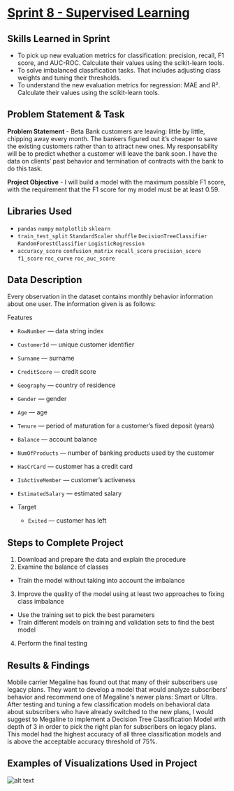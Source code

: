 # [Sprint 8 - Supervised Learning](https://github.com/brandon-levan/TripleTen-Data-Science-Projects/blob/main/Sprint%2008%20-%20Surpervised%20Learning/Sprint_8_Project.ipynb)

## Skills Learned in Sprint 
- To pick up new evaluation metrics for classification: precision, recall, F1 score, and AUC-ROC. Calculate their values using the scikit-learn tools.
- To solve imbalanced classification tasks. That includes adjusting class weights and tuning their thresholds.
- To understand the new evaluation metrics for regression: MAE and R². Calculate their values using the scikit-learn tools.
 
## Problem Statement & Task
**Problem Statement** - Beta Bank customers are leaving: little by little, chipping away every month. The bankers figured out it’s cheaper to save the existing customers rather than to attract new ones. My responsability will be to predict whether a customer will leave the bank soon. I have the data on clients’ past behavior and termination of contracts with the bank to do this task.

**Project Objective** - I will build a model with the maximum possible F1 score, with the requirement that the F1 score for my model must be at least 0.59.

## Libraries Used
 - `pandas` `numpy` `matplotlib` `sklearn` 
 - `train_test_split` `StandardScaler` `shuffle` `DecisionTreeClassifier` `RandomForestClassifier` `LogisticRegression`
 - `accuracy_score` `confusion_matrix` `recall_score` `precision_score` `f1_score` `roc_curve` `roc_auc_score`

## Data Description

Every observation in the dataset contains monthly behavior information about one user. The information given is as follows:

Features

- `RowNumber` — data string index
- `CustomerId` — unique customer identifier
- `Surname` — surname
- `CreditScore` — credit score
- `Geography` — country of residence
- `Gender` — gender
- `Age` — age
- `Tenure` — period of maturation for a customer’s fixed deposit (years)
- `Balance` — account balance
- `NumOfProducts` — number of banking products used by the customer
- `HasCrCard` — customer has a credit card
- `IsActiveMember` — customer’s activeness
- `EstimatedSalary` — estimated salary

- Target
  - `Exited` — сustomer has left

## Steps to Complete Project
1. Download and prepare the data and explain the procedure
2. Examine the balance of classes
 - Train the model without taking into account the imbalance
3. Improve the quality of the model using at least two approaches to fixing class imbalance
 - Use the training set to pick the best parameters
 - Train different models on training and validation sets to find the best model
4. Perform the final testing
  
## Results & Findings

Mobile carrier Megaline has found out that many of their subscribers use legacy plans. They want to develop a model that would analyze subscribers' behavior and recommend one of Megaline's newer plans: Smart or Ultra. After testing and tuning a few classification models on behavioral data about subscribers who have already switched to the new plans, I would suggest to Megaline to implement a Decision Tree Classification Model with depth of 3 in order to pick the right plan for subscribers on legacy plans. This model had the highest accuracy of all three classification models and is above the acceptable accuracy threshold of 75%.

## Examples of Visualizations Used in Project
![alt text]()


